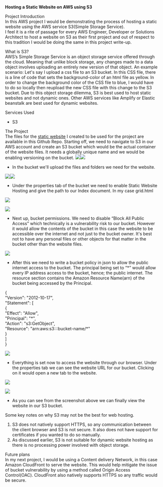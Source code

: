 **Hosting a Static Website on AWS using S3**

Project Introduction  
In this AWS project I would be demonstrating the process of hosting a static website using the AWS service S3(Simple Storage Service).  
I feel it is a rite of passage for every AWS Engineer, Developer or Solutions Architect to host a website on S3 as their first project and out of respect to this tradition I would be doing the same in this project write-up.

What is S3?  
AWS’s Simple Storage Service is an object storage service offered through the cloud. Meaning that unlike block storage, any changes made to a data object involves uploading an entirely new version of that object. An example scenario: Let's say I upload a css file to an S3 bucket. In this CSS file, there is a line of code that sets the background-color of an html file as yellow. In order to change the background color of the CSS file to blue, I would have to do so locally then reupload the new CSS file with this change to the S3 bucket. Due to this object storage dilemma, S3 is best used to host static websites and not dynamic ones. Other AWS services like Amplify or Elastic beanstalk are best used for dynamic websites.

Services Used  
- S3

The Project  
The files for the [static website](https://github.com/KimAdrian1/AWSProjects/tree/main/Movie%20Website) I created to be used for the project are available in this Github Repo.
Starting off, we need to navigate to S3 in our AWS account and create an S3 bucket which would be the actual container of the website files. It needs a globally unique name and we would be enabling versioning on the bucket.
![](./images/image8.png)![](./images/image6.png)

- In the bucket we'll upload the files and folders we need for the website.

![](./images/image9.png)![](./images/image5.png)

- Under the properties tab of the bucket we need to enable Static Website Hosting and give the path to our Index document. In my case grid.html

![](./images/image3.png)  

![](./images/image1.png)  

- Next up, bucket permissions. We need to disable “Block All Public Access” which technically is a vulnerability risk to our bucket. However it would allow the contents of the bucket in this case the website to be accessible over the internet and not just to the bucket owner. It's best not to have any personal files or other objects for that matter in the bucket other than the website files.

![](./images/image10.png)  

- After this we need to write a bucket policy in json to allow the public internet access to the bucket. The principal being set to “\*” would allow every IP address access to the bucket, hence; the public internet. The resource section contains the Amazon Resource Name(arn) of the bucket being accessed by the Principal.

{  
"Version": "2012-10-17",  
"Statement": \[  
{  
"Effect": "Allow",  
"Principal": "\*",  
"Action": "s3:GetObject",  
"Resource": "arn:aws:s3:::bucket-name/\*"  
 }  
 \]  
 }

![](./images/image7.png)  

- Everything is set now to access the website through our browser. Under the properties tab we can see the website URL for our bucket. Clicking on it would open a new tab to the website.
 
![](./images/image2.png)  

![](./images/image4.png)  

- As you can see from the screenshot above we can finally view the website in our S3 bucket.

Some key notes on why S3 may not be the best for web hosting.

1. S3 does not natively support HTTPS, so any communication between the client browser and S3 is not secure. It also does not have support for certificates if you wanted to do so manually.
2. As discussed earlier, S3 is not suitable for dynamic website hosting as there is no processing power involved with object storage.

Future plans  
In my next project, I would be using a Content delivery Network, in this case Amazon CloudFront to serve the website. This would help mitigate the issue of bucket vulnerability by using a method called Origin Access Control(OAC). CloudFront also natively supports HTTPS so any traffic would be secure.
